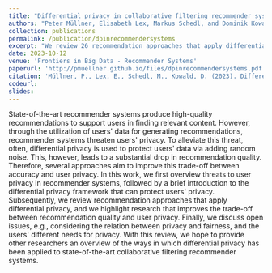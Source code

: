 ```yaml
---
title: "Differential privacy in collaborative filtering recommender systems: a review" 
authors: "Peter Müllner, Elisabeth Lex, Markus Schedl, and Dominik Kowald"
collection: publications
permalink: /publication/dpinrecommendersystems
excerpt: "We review 26 recommendation approaches that apply differential privacy, and we highlight research that improves the trade-off between recommendation quality and user privacy. Also, we classify these approaches based on how they apply DP, i.e., to the user representation, the model updates, or after model training. Finally, we discuss open issues of research on differentially private recommender systems, e.g., considering the relation between privacy and fairness, and the users' different needs for privacy".
date: 2023-10-12
venue: 'Frontiers in Big Data - Recommender Systems'
paperurl: 'http://pmuellner.github.io/files/dpinrecommendersystems.pdf'
citation: 'Müllner, P., Lex, E., Schedl, M., Kowald, D. (2023). Differential privacy in collaborative filtering recommender systems: a review. In <i>Frontiers in Big Data</i> 6 (2023).'
codeurl: 
slides:
---
```


State-of-the-art recommender systems produce high-quality recommendations to support users in finding relevant content. However, through the utilization of users' data for generating recommendations, recommender systems threaten users' privacy. To alleviate this threat, often, differential privacy is used to protect users' data via adding random noise. This, however, leads to a substantial drop in recommendation quality. Therefore, several approaches aim to improve this trade-off between accuracy and user privacy. In this work, we first overview threats to user privacy in recommender systems, followed by a brief introduction to the differential privacy framework that can protect users' privacy. Subsequently, we review recommendation approaches that apply differential privacy, and we highlight research that improves the trade-off between recommendation quality and user privacy. Finally, we discuss open issues, e.g., considering the relation between privacy and fairness, and the users' different needs for privacy. With this review, we hope to provide other researchers an overview of the ways in which differential privacy has been applied to state-of-the-art collaborative filtering recommender systems.